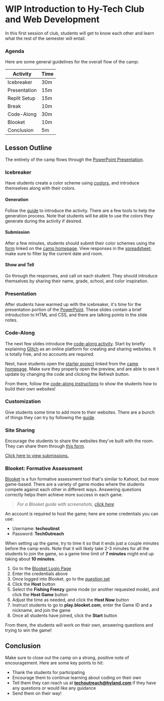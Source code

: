 # WIP Introduction to Hy-Tech Club and Web Development
In this first session of club, students will get to know each other and learn what the rest of the semester will entail.

### Agenda
Here are some general guidelines for the overall flow of the camp:

| Activity | Time |
|-|-|
| Icebreaker | 30m |
| Presentation | 15m |
| Replit Setup | 15m |
| Break | 10m |
| Code-Along | 30m |
| Blooket | 10m |
| Conclusion | 5m |

## Lesson Outline
The entirety of the camp flows through the [PowerPoint Presentation](BuildingWebsites.pptx).

### Icebreaker
Have students create a color scheme using [coolors](https://coolors.co), and introduce themselves along with their colors.

#### Generation
Follow the [guide](Icebreaker.md) to introduce the activity. There are a few tools to help the generation process. Note that students will be able to use the colors they generate during the activity if desired.

#### Submission
After a few minutes, students should submit their color schemes using the [form](https://forms.office.com/r/YPV9SUKZ8x) linked on the [camp homepage](BOOKREADME.md). View responses in the [spreadsheet](https://hylandsw-my.sharepoint.com/:x:/g/personal/joseph_maxwell_hyland_com/EYBSPXkkzShBqu3CLXt2oQEBrskq9Ec35W-0csPxCPhiWg?e=iTogxo); make sure to filter by the current date and room.

#### Show and Tell
Go through the responses, and call on each student. They should introduce themselves by sharing their name, grade, school, and color inspiration.

### Presentation
After students have warmed up with the icebreaker, it's time for the presentation portion of the [PowerPoint](BuildingWebsites.pptx). These slides contain a brief introduction to HTML and CSS, and there are talking points in the slide notes.

### Code-Along
The next few slides introduce the [code-along activity](CodeAlong.md). Start by briefly explaining [Glitch](https://glitch.com/) as an online platform for creating and sharing websites. It is totally free, and no accounts are required.

Next, have students open the [starter project](https://glitch.com/edit/#!/remix/building-websites-starter-project) linked from the [camp homepage](BOOKREADME.md). Make sure they properly open the preview, and are able to see it update by changing the code and clicking the Refresh button.

From there, follow the [code-along instructions](CodeAlong.md) to show the students how to build their own websites!

### Customization
Give students some time to add more to their websites. There are a bunch of things they can try by following the [guide](Customization.md).

### Site Sharing
Encourage the students to share the websites they've built with the room. They can share them through [this form](https://forms.office.com/r/t1NP1Zdzzx).

[Click here to view submissions.](https://hylandsw-my.sharepoint.com/:x:/g/personal/joseph_maxwell_hyland_com/EVyFLFUKufNKggRGD0FlRGIBdOlbvteXVQiQb9hO7n0GEQ?e=MTSai2)

### Blooket: Formative Assessment
[Blooket](https://www.blooket.com/) is a fun formative assessment tool that's similar to Kahoot, but more game-based. There are a variety of game modes where the students compete against each other in different ways. Answering questions correctly helps them achieve more success in each game.

>_For a Blooket guide with screenshots, [click here](https://github.com/hylandtechoutreach/coding-activities/blob/main/BuildingAWebsiteLessonPlan.md#formative-assessment-blooket)_

An account is required to host the game; here are some credentials you can use:

- Username: **techoutinst**
- Password: **Tech0utreach**

When setting up the game, try to time it so that it ends just a couple minutes before the camp ends. Note that it will likely take 2-3 minutes for all the students to join the game, so a game time limit of **7 minutes** might end up taking about **10 minutes**.

1. Go to the [Blooket Login Page](https://id.blooket.com/login)
1. Enter the credentials above
1. Once logged into Blooket, go to the [question set](https://dashboard.blooket.com/set/6426f2b7270eb96cab922257)
1. Click the **Host** button
1. Select the **Fishing Frenzy** game mode (or another requested mode), and click the **Host Game** button
1. Adjust the time as needed, and click the **Host Now** button
1. Instruct students to go to **play.blooket.com**, enter the Game ID and a nickname, and join the game
1. Once all students have joined, click the **Start** button

From there, the students will work on their own, answering questions and trying to win the game!

## Conclusion
Make sure to close out the camp on a strong, positive note of encouragement. Here are some key points to hit:

- Thank the students for participating
- Encourage them to continue learning about coding on their own
- Tell them they can reach us at **techoutreach@hyland.com** if they have any questions or would like any guidance
- Send them on their way!
